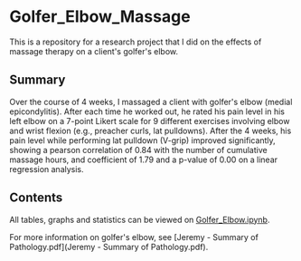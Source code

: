 # Golfer_Elbow_Massage
This is a repository for a research project that I did on the effects of massage therapy on a client's golfer's elbow.
## Summary
<p>Over the course of 4 weeks, I massaged a client with golfer's elbow (medial epicondylitis). After each time he worked out, he rated his pain level in his left elbow on a 7-point Likert scale for 9 different exercises involving elbow and wrist flexion (e.g., preacher curls, lat pulldowns). After the 4 weeks, his pain level while performing lat pulldown (V-grip) improved significantly, showing a pearson correlation of 0.84 with the number of cumulative massage hours, and coefficient of 1.79 and a p-value of 0.00 on a linear regression analysis.</p>

## Contents

All tables, graphs and statistics can be viewed on [Golfer_Elbow.ipynb](Golfer_Elbow.ipynb).

For more information on golfer's elbow, see [Jeremy - Summary of Pathology.pdf](Jeremy - Summary of Pathology.pdf).
